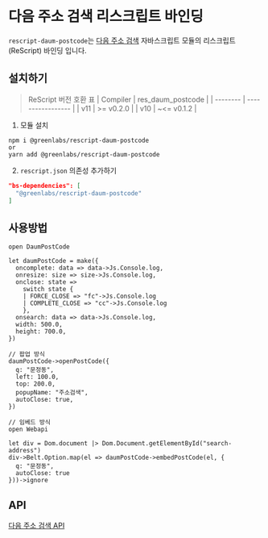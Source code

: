 # 다음 주소 검색 리스크립트 바인딩

`rescript-daum-postcode`는 [다음 주소 검색](https://postcode.map.daum.net/guide) 자바스크립트 모듈의 리스크립트(ReScript) 바인딩 입니다.

## 설치하기

> ReScript 버전 호환 표
| Compiler | res_daum_postcode |
| -------- | ----------------- |
| v11      | >= v0.2.0         |
| v10      | ~<= v0.1.2        |

1. 모듈 설치

```shell
npm i @greenlabs/rescript-daum-postcode
or
yarn add @greenlabs/rescript-daum-postcode
```

2. `rescript.json` 의존성 추가하기

```json
"bs-dependencies": [
  "@greenlabs/rescript-daum-postcode"
]
```

## 사용방법

```rescript
open DaumPostCode

let daumPostCode = make({
  oncomplete: data => data->Js.Console.log,
  onresize: size => size->Js.Console.log,
  onclose: state =>
    switch state {
    | FORCE_CLOSE => "fc"->Js.Console.log
    | COMPLETE_CLOSE => "cc"->Js.Console.log
    },
  onsearch: data => data->Js.Console.log,
  width: 500.0,
  height: 700.0,
})

// 팝업 방식
daumPostCode->openPostCode({
  q: "문정동",
  left: 100.0,
  top: 200.0,
  popupName: "주소검색",
  autoClose: true,
})

// 임베드 방식
open Webapi

let div = Dom.document |> Dom.Document.getElementById("search-address")
div->Belt.Option.map(el => daumPostCode->embedPostCode(el, {
  q: "문정동",
  autoClose: true
}))->ignore
```

## API

[다음 주소 검색 API](https://postcode.map.daum.net/guide#attributes)
